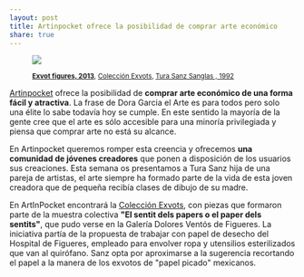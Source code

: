 ```yaml
---
layout: post
title: Artinpocket ofrece la posibilidad de comprar arte económico
share: true
---
```


<figure class="text-center">
	<img src="http://www.artinpocket.cat/wp-content/uploads/2014/02/exvot-figures-tura-sanz-sanglas-2013-400.jpg">
	<figcaption>
		<p><small><strong><a href="http://www.artinpocket.cat/product/exvot-figures-tura-sanz-sanglas-2013-400/">Exvot figures, 2013</a></strong>, <a href="http://www.artinpocket.cat/product-category/tura-sanz-sanglas-exvots/">Colección Exvots</a>, <a href="http://www.artinpocket.cat/product-tag/tura-sanz-sanglas/">Tura Sanz Sanglas , 1992</a></small></p>
	</figcaption>
</figure>

[Artinpocket](http://www.artinpocket.cat/) ofrece la posibilidad de **comprar arte económico de una forma fácil y atractiva**. La frase de Dora Garcia el Arte es para todos pero solo una élite lo sabe todavía hoy se cumple. En este sentido la mayoría de la gente cree que el arte es sólo accesible para una minoría privilegiada y piensa que comprar arte no está su alcance.

En Artinpocket queremos romper esta creencia y ofrecemos **una comunidad de jóvenes creadores** que ponen a disposición de los usuarios sus creaciones. Esta semana os presentamos a Tura Sanz hija de una pareja de artistas, el arte siempre ha formado parte de la vida de esta joven creadora que de pequeña recibía clases de dibujo de su madre.

En ArtInPocket encontrará la <a href="http://www.artinpocket.cat/product-category/tura-sanz-sanglas-exvots/">Colección Exvots</a>, con piezas que formaron parte de la muestra colectiva **"El sentit dels papers o el paper dels sentits"**, que pudo verse en la Galería Dolores Ventós de Figueres. La iniciativa partía de la propuesta de trabajar con papel de desecho del Hospital de Figueres, empleado para envolver ropa y utensilios esterilizados que van al quirófano. Sanz opta por aproximarse a la sugerencia recortando el papel a la manera de los exvotos de "papel picado" mexicanos.
